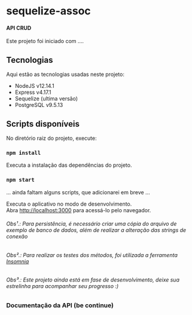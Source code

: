 # sequelize-assoc

#### API CRUD 
Este projeto foi iniciado com .... 

## Tecnologias 

Aqui estão as tecnologias usadas neste projeto:

* NodeJS v12.14.1
* Express v4.17.1
* Sequelize (ultima versão)
* PostgreSQL v9.5.13

## Scripts disponíveis

No diretório raiz do projeto, execute:

### `npm install`

Executa a instalação das dependências do projeto.

### `npm start`

... ainda faltam alguns scripts, que adicionarei em breve ...

Executa o aplicativo no modo de desenvolvimento.<br />
Abra [http://localhost:3000](http://localhost:3000) para acessá-lo pelo navegador.


###### *Obs¹.: Para persistência, é necessário criar uma cópia do arquivo de exemplo de banco de dados, além de realizar a alteração das strings de conexão*
###### *Obs².: Para realizar os testes dos métodos, foi utilizada a ferramenta [Insomnia](https://insomnia.rest/)*
###### *Obs³.: Este projeto ainda está em fase de desenvolvimento, deixe sua estrelinha para acompanhar seu progresso :)*

### Documentação da API (be continue)

